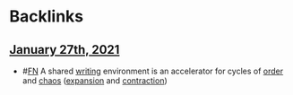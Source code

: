 
# Backlinks
## [January 27th, 2021](<January 27th, 2021.md>)
- #[FN](<FN.md>)  A shared [writing](<writing.md>) environment is an accelerator for cycles of [order](<order.md>) and [chaos](<chaos.md>) ([expansion](<expansion.md>) and [contraction](<contraction.md>))


